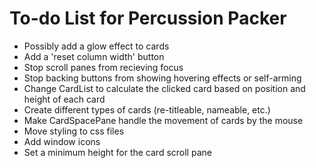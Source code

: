 # To-do List for Percussion Packer

* Possibly add a glow effect to cards
* Add a 'reset column width' button
* Stop scroll panes from recieving focus
* Stop backing buttons from showing hovering effects or self-arming
* Change CardList to calculate the clicked card based on position and height of each card
* Create different types of cards (re-titleable, nameable, etc.)
* Make CardSpacePane handle the movement of cards by the mouse
* Move styling to css files
* Add window icons
* Set a minimum height for the card scroll pane
